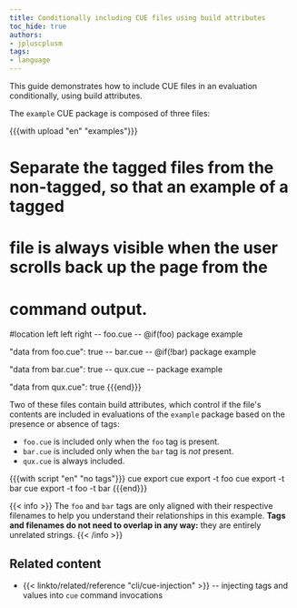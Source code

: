 ```yaml
---
title: Conditionally including CUE files using build attributes
toc_hide: true
authors:
- jpluscplusm
tags:
- language
---
```


<!-- TODO: consider demonstrating more complex tag usage when https://github.com/cue-lang/cue/issues/3228 is resolved -->

This guide demonstrates how to include CUE files in an evaluation
conditionally, using build attributes.

The `example` CUE package is composed of three files:

{{{with upload "en" "examples"}}}
# Separate the tagged files from the non-tagged, so that an example of a tagged
# file is always visible when the user scrolls back up the page from the
# command output.
#location left left right
-- foo.cue --
@if(foo)
package example

"data from foo.cue": true
-- bar.cue --
@if(!bar)
package example

"data from bar.cue": true
-- qux.cue --
package example

"data from qux.cue": true
{{{end}}}

Two of these files contain build attributes, which control if the file's
contents are included in evaluations of the `example` package based on the
presence or absence of tags:

- `foo.cue` is included only when the `foo` tag is present.
- `bar.cue` is included only when the `bar` tag is *not* present.
- `qux.cue` is always included.

{{{with script "en" "no tags"}}}
cue export
cue export -t foo
cue export -t bar
cue export -t foo -t bar
{{{end}}}

{{< info >}}
The `foo` and `bar` tags are only aligned with their respective filenames to
help you understand their relationships in this example. **Tags and filenames
do not need to overlap in any way:** they are entirely unrelated strings.
{{< /info >}}

## Related content

- {{< linkto/related/reference "cli/cue-injection" >}}
  -- injecting tags and values into `cue` command invocations
